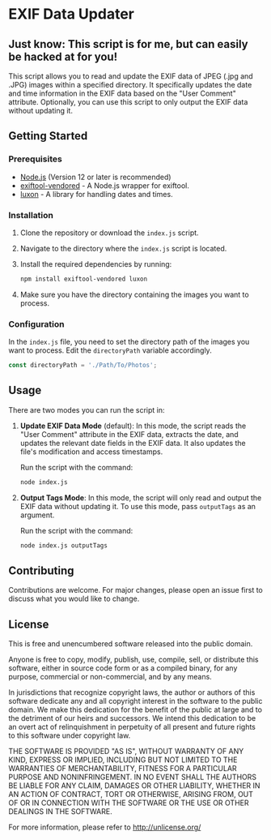 # EXIF Data Updater

## Just know: This script is for me, but can easily be hacked at for you!

This script allows you to read and update the EXIF data of JPEG (.jpg and .JPG) images within a specified directory. It specifically updates the date and time information in the EXIF data based on the "User Comment" attribute. Optionally, you can use this script to only output the EXIF data without updating it.

## Getting Started

### Prerequisites

- [Node.js](https://nodejs.org/en/download/) (Version 12 or later is recommended)
- [exiftool-vendored](https://www.npmjs.com/package/exiftool-vendored) - A Node.js wrapper for exiftool.
- [luxon](https://www.npmjs.com/package/luxon) - A library for handling dates and times.

### Installation

1. Clone the repository or download the `index.js` script.

2. Navigate to the directory where the `index.js` script is located.

3. Install the required dependencies by running:

    ```sh
    npm install exiftool-vendored luxon
    ```

4. Make sure you have the directory containing the images you want to process.

### Configuration

In the `index.js` file, you need to set the directory path of the images you want to process. Edit the `directoryPath` variable accordingly.

```javascript
const directoryPath = './Path/To/Photos';
```

## Usage

There are two modes you can run the script in:

1. **Update EXIF Data Mode** (default): In this mode, the script reads the "User Comment" attribute in the EXIF data, extracts the date, and updates the relevant date fields in the EXIF data. It also updates the file's modification and access timestamps.

    Run the script with the command:

    ```sh
    node index.js
    ```

2. **Output Tags Mode**: In this mode, the script will only read and output the EXIF data without updating it. To use this mode, pass `outputTags` as an argument.

    Run the script with the command:

    ```sh
    node index.js outputTags
    ```

## Contributing

Contributions are welcome. For major changes, please open an issue first to discuss what you would like to change.

## License

This is free and unencumbered software released into the public domain.

Anyone is free to copy, modify, publish, use, compile, sell, or distribute this software, either in source code form or as a compiled binary, for any purpose, commercial or non-commercial, and by any means.

In jurisdictions that recognize copyright laws, the author or authors of this software dedicate any and all copyright interest in the software to the public domain. We make this dedication for the benefit of the public at large and to the detriment of our heirs and successors. We intend this dedication to be an overt act of relinquishment in perpetuity of all present and future rights to this software under copyright law.

THE SOFTWARE IS PROVIDED "AS IS", WITHOUT WARRANTY OF ANY KIND, EXPRESS OR IMPLIED, INCLUDING BUT NOT LIMITED TO THE WARRANTIES OF MERCHANTABILITY, FITNESS FOR A PARTICULAR PURPOSE AND NONINFRINGEMENT. IN NO EVENT SHALL THE AUTHORS BE LIABLE FOR ANY CLAIM, DAMAGES OR OTHER LIABILITY, WHETHER IN AN ACTION OF CONTRACT, TORT OR OTHERWISE, ARISING FROM, OUT OF OR IN CONNECTION WITH THE SOFTWARE OR THE USE OR OTHER DEALINGS IN THE SOFTWARE.

For more information, please refer to <http://unlicense.org/>
